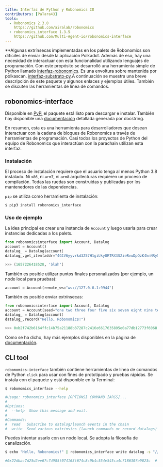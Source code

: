 ```yaml
---
title: Interfaz de Python y Robonomics IO
contributors: [PaTara43]
tools:   
  - Robonomics 2.3.0
    https://github.com/airalab/robonomics
  - robonomics_interface 1.3.5
    https://github.com/Multi-Agent-io/robonomics-interface
---
```


**Algunas extrínsecas implementadas en los palets de Robonomics son difíciles de enviar desde la aplicación Polkadot. Además de eso, hay 
una necesidad de interactuar con esta funcionalidad utilizando lenguajes de programación. Con este propósito se desarrolló una herramienta simple de Python
llamado [interfaz-robonomics](https://github.com/Multi-Agent-io/robonomics-interface). Es una envoltura sobre mantenida por polkascan.
[interfaz-substrato-py](https://github.com/polkascan/py-substrate-interface).A continuación se muestra una breve descripción de este paquete
y algunos enlaces y ejemplos útiles. También se discuten las herramientas de línea de comandos.

## robonomics-interface

Disponible en [PyPi](https://pypi.org/project/robonomics-interface/) el paquete está listo para descargar e instalar.
También hay disponible una [documentación](https://multi-agent-io.github.io/robonomics-interface/) detallada generada por docstring.

En resumen, esta es una herramienta para desarrolladores que desean interactuar con la cadena de bloques de Robonomics a través de herramientas de programación. Casi 
todos los proyectos de Python del equipo de Robonomics que interactúan con la parachain utilizan esta interfaz.

### Instalación

El proceso de instalación requiere que el usuario tenga al menos Python 3.8 instalado. Ni `x86`, ni `arm7`, ni `arm8`
arquitecturas requieren un proceso de compilación. Todas las ruedas son construidas y publicadas por los mantenedores de las dependencias.

`pip` se utiliza como herramienta de instalación:

```bash
$ pip3 install robonomics_interface
```

### Uso de ejemplo

La idea principal es crear una instancia de `Account` y luego usarla para crear instancias dedicadas a los palets.


```python
from robonomicsinterface import Account, Datalog
account = Account()
datalog_ = Datalog(account)
datalog_.get_item(addr="4G1V6yyvrkd3Z57H1giUky8RTRX3SZieRvuDpQzK4knNRy5R",index=2)

>>> (1657226418528, 'blah')
```

<robo-wiki-note type="note" title="Local node">

  También es posible utilizar puntos finales personalizados (por ejemplo, un nodo local para pruebas):

  ```python
  account = Account(remote_ws="ws://127.0.0.1:9944")
  ```

</robo-wiki-note>

También es posible enviar extrínsecas:

```python
from robonomicsinterface import Account, Datalog
account = Account(seed="one two three four five six seven eight nine ten eleven twelve")
datalog_ = Datalog(account)
datalog_.record("Hello, Robonomics!")

>>> 0xb2f742b6164ffc14b75a21188b37287c2416e6617635805e0a77db12773f6068  # this is an extrinsic hash
```

<robo-wiki-note type="note" title="Docs">

  Como se ha dicho, hay más ejemplos disponibles en la página de [documentación](https://multi-agent-io.github.io/robonomics-interface/).

</robo-wiki-note>

## CLI tool

`robonomics-interface` también contiene herramientas de línea de comandos de Python `click` para usar con fines de prototipado y pruebas rápidas. Se instala
con el paquete y está disponible en la Terminal:

```bash
$ robomomics_interface --help

#Usage: robonomics_interface [OPTIONS] COMMAND [ARGS]...
#
#Options:
#  --help  Show this message and exit.
#
#Commands:
#  read   Subscribe to datalog/launch events in the chain
#  write  Send various extrinsics (launch commands or record datalogs)
```

Puedes intentar usarlo con un nodo local. Se adopta la filosofía de canalización.

```bash
$ echo "Hello, Robonomics!" | robonomics_interface write datalog -s "//Alice" --remote_ws "ws://127.0.0.1:9944"

#0x22dbac7d25d2ee67c7d985f074163f674c8c9b4c554e545ca4c7186307e9023c  # this is an extrinsic hash
```
